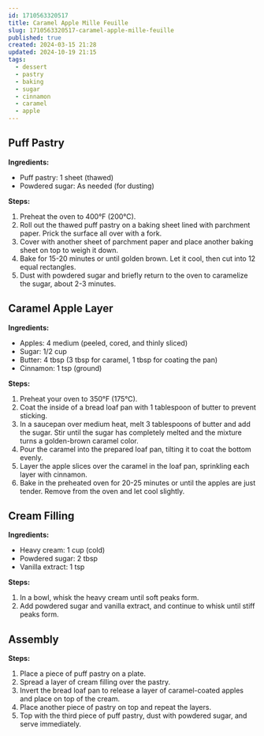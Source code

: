 ```yaml
---
id: 1710563320517
title: Caramel Apple Mille Feuille
slug: 1710563320517-caramel-apple-mille-feuille
published: true
created: 2024-03-15 21:28
updated: 2024-10-19 21:15
tags:
  - dessert
  - pastry
  - baking
  - sugar
  - cinnamon
  - caramel
  - apple
---
```


## Puff Pastry

**Ingredients:**

- Puff pastry: 1 sheet (thawed)
- Powdered sugar: As needed (for dusting)

**Steps:**

1. Preheat the oven to 400°F (200°C).
2. Roll out the thawed puff pastry on a baking sheet lined with parchment paper. Prick the surface all over with a fork.
3. Cover with another sheet of parchment paper and place another baking sheet on top to weigh it down.
4. Bake for 15-20 minutes or until golden brown. Let it cool, then cut into 12 equal rectangles.
5. Dust with powdered sugar and briefly return to the oven to caramelize the sugar, about 2-3 minutes.

## Caramel Apple Layer

**Ingredients:**

- Apples: 4 medium (peeled, cored, and thinly sliced)
- Sugar: 1/2 cup
- Butter: 4 tbsp (3 tbsp for caramel, 1 tbsp for coating the pan)
- Cinnamon: 1 tsp (ground)

**Steps:**

1. Preheat your oven to 350°F (175°C).
2. Coat the inside of a bread loaf pan with 1 tablespoon of butter to prevent sticking.
3. In a saucepan over medium heat, melt 3 tablespoons of butter and add the sugar. Stir until the sugar has completely melted and the mixture turns a golden-brown caramel color.
4. Pour the caramel into the prepared loaf pan, tilting it to coat the bottom evenly.
5. Layer the apple slices over the caramel in the loaf pan, sprinkling each layer with cinnamon.
6. Bake in the preheated oven for 20-25 minutes or until the apples are just tender. Remove from the oven and let cool slightly.

## Cream Filling

**Ingredients:**

- Heavy cream: 1 cup (cold)
- Powdered sugar: 2 tbsp
- Vanilla extract: 1 tsp

**Steps:**

1. In a bowl, whisk the heavy cream until soft peaks form.
2. Add powdered sugar and vanilla extract, and continue to whisk until stiff peaks form.

## Assembly

**Steps:**

1. Place a piece of puff pastry on a plate.
2. Spread a layer of cream filling over the pastry.
3. Invert the bread loaf pan to release a layer of caramel-coated apples and place on top of the cream.
4. Place another piece of pastry on top and repeat the layers.
5. Top with the third piece of puff pastry, dust with powdered sugar, and serve immediately.
